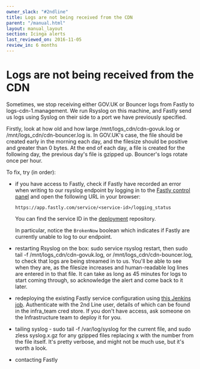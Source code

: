 ```yaml
---
owner_slack: "#2ndline"
title: Logs are not being received from the CDN
parent: "/manual.html"
layout: manual_layout
section: Icinga alerts
last_reviewed_on: 2016-11-05
review_in: 6 months
---
```


# Logs are not being received from the CDN

Sometimes, we stop receiving either GOV.UK or Bouncer logs from Fastly
to logs-cdn-1.management. We run Rsyslog on this machine, and Fastly
send us logs using Syslog on their side to a port we have previously
specified.

Firstly, look at how old and how large /mnt/logs\_cdn/cdn-govuk.log or
/mnt/logs\_cdn/cdn-bouncer.log is. In GOV.UK's case, the file should be
created early in the morning each day, and the filesize should be
positive and greater than 0 bytes. At the end of each day, a file is
created for the following day, the previous day's file is gzipped up.
Bouncer's logs rotate once per hour.

To fix, try (in order):

-   if you have access to Fastly, check if Fastly have recorded an error
    when writing to our rsyslog endpoint by logging in to the [Fastly
    control panel](https://app.fastly.com/) and open the following URL
    in your browser:

        https://app.fastly.com/service/<service-id>/logging_status

    You can find the service ID in the
    [deployment](https://github.gds/gds/deployment/blob/8a85170d639fb82f0f86653aba2e536655811741/puppet/hieradata/production.yaml#L15-L18)
    repository.

    In particular, notice the `BrokenNow` boolean which indicates if
    Fastly are currently unable to log to our endpoint.

-   restarting Rsyslog on the box: sudo service rsyslog restart, then
    sudo
    tail -f /mnt/logs\_cdn/cdn-govuk.log, or
    /mnt/logs\_cdn/cdn-bouncer.log, to check that logs are being
    streamed in to us. You'll be able to see when they are, as the
    filesize increases and human-readable log lines are entered in to
    that file. It can take as long as 45 minutes for logs to start
    coming through, so acknowledge the alert and come back to it later.
-   redeploying the existing Fastly service configuration using [this
    Jenkins
    job](https://deploy.publishing.service.gov.uk/job/Deploy_CDN/).
    Authenticate with the 2nd Line user, details of which can be found
    in the infra\_team cred store. If you don't have access, ask someone
    on the Infrastructure team to deploy it for you.
-   tailing syslog - sudo tail -f /var/log/syslog for the current file,
    and sudo zless syslog.x.gz for any gzipped files replacing x with
    the number from the file itself. It's pretty verbose, and might not
    be much use, but it's worth a look.
-   contacting Fastly

